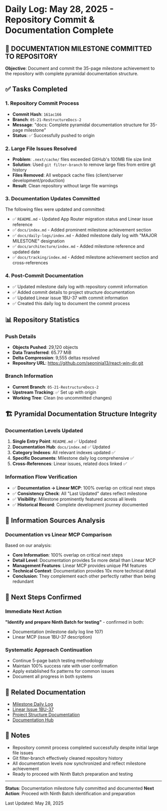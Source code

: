 # Daily Log: May 28, 2025 - Repository Commit & Documentation Complete

## 🎯 DOCUMENTATION MILESTONE COMMITTED TO REPOSITORY

**Objective**: Document and commit the 35-page milestone achievement to the repository with complete pyramidal documentation structure.

## ✅ Tasks Completed

### **1. Repository Commit Process**
- **Commit Hash**: `161ac166`
- **Branch**: `05-21-RestructureDocs-2`
- **Message**: "docs: Complete pyramidal documentation structure for 35-page milestone"
- **Status**: ✅ Successfully pushed to origin

### **2. Large File Issues Resolved**
- **Problem**: `.next/cache/` files exceeded GitHub's 100MB file size limit
- **Solution**: Used `git filter-branch` to remove large files from entire git history
- **Files Removed**: All webpack cache files (client/server development/production)
- **Result**: Clean repository without large file warnings

### **3. Documentation Updates Committed**
The following files were updated and committed:
- ✅ `README.md` - Updated App Router migration status and Linear issue reference
- ✅ `docs/index.md` - Added prominent milestone achievement section
- ✅ `docs/daily-logs/index.md` - Added milestone daily log with "MAJOR MILESTONE" designation
- ✅ `docs/architecture/index.md` - Added milestone reference and updated date
- ✅ `docs/tracking/index.md` - Added milestone achievement section and cross-references

### **4. Post-Commit Documentation**
- ✅ Updated milestone daily log with repository commit information
- ✅ Added commit details to project structure documentation
- ✅ Updated Linear issue 1BU-37 with commit information
- ✅ Created this daily log to document the commit process

## 📊 Repository Statistics

### **Push Details**
- **Objects Pushed**: 29,120 objects
- **Data Transferred**: 65.77 MiB
- **Delta Compression**: 9,555 deltas resolved
- **Repository URL**: https://github.com/seoninja13/react-win-dir.git

### **Branch Information**
- **Current Branch**: `05-21-RestructureDocs-2`
- **Upstream Tracking**: ✅ Set up with origin
- **Working Tree**: Clean (no uncommitted changes)

## 🏗️ Pyramidal Documentation Structure Integrity

### **Documentation Levels Updated**
1. **Single Entry Point**: `README.md` ✅ Updated
2. **Documentation Hub**: `docs/index.md` ✅ Updated
3. **Category Indexes**: All relevant indexes updated ✅
4. **Specific Documents**: Milestone daily log comprehensive ✅
5. **Cross-References**: Linear issues, related docs linked ✅

### **Information Flow Verification**
- ✅ **Documentation → Linear MCP**: 100% overlap on critical next steps
- ✅ **Consistency Check**: All "Last Updated" dates reflect milestone
- ✅ **Visibility**: Milestone prominently featured across all levels
- ✅ **Historical Record**: Complete development journey documented

## 🔄 Information Sources Analysis

### **Documentation vs Linear MCP Comparison**
Based on our analysis:
- **Core Information**: 100% overlap on critical next steps
- **Detail Level**: Documentation provides 5x more detail than Linear MCP
- **Management Features**: Linear MCP provides unique PM features
- **Technical Context**: Documentation provides 10x more technical detail
- **Conclusion**: They complement each other perfectly rather than being redundant

## 🎯 Next Steps Confirmed

### **Immediate Next Action**
**"Identify and prepare Ninth Batch for testing"** - confirmed in both:
- Documentation (milestone daily log line 107)
- Linear MCP (issue 1BU-37 description)

### **Systematic Approach Continuation**
- Continue 5-page batch testing methodology
- Maintain 100% success rate with user confirmation
- Apply established fix patterns for common issues
- Document all progress in both systems

## 🔗 Related Documentation

- [Milestone Daily Log](./2025-05-28-batch-testing-milestone-35-pages-complete.md)
- [Linear Issue 1BU-37](https://linear.app/1builder/issue/1BU-37/milestone-completed-35-pages-across-8-testing-batches)
- [Project Structure Documentation](../architecture/project-structure-current-state.md)
- [Documentation Hub](../index.md)

## 📝 Notes

- Repository commit process completed successfully despite initial large file issues
- Git filter-branch effectively cleaned repository history
- All documentation levels now synchronized and reflect milestone achievement
- Ready to proceed with Ninth Batch preparation and testing

---

**Status**: Documentation milestone fully committed and documented
**Next Action**: Proceed with Ninth Batch identification and preparation

Last Updated: May 28, 2025
